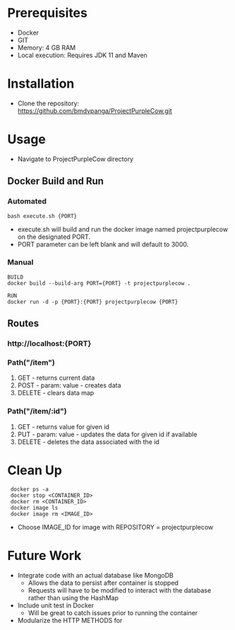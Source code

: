 
# Prerequisites
* Docker
* GIT
* Memory: 4 GB RAM
* Local execution: Requires JDK 11 and Maven

# Installation
* Clone the repository:
  https://github.com/bmdvpanga/ProjectPurpleCow.git

# Usage
* Navigate to ProjectPurpleCow directory

## Docker Build and Run
### Automated
```mermaid
bash execute.sh {PORT}
```
* execute.sh will build and run the docker image named projectpurplecow on the designated PORT.
* PORT parameter can be left blank and will default to 3000.

### Manual
```mermaid
BUILD
docker build --build-arg PORT={PORT} -t projectpurplecow .

RUN
docker run -d -p {PORT}:{PORT} projectpurplecow {PORT}
```

## Routes
### http://localhost:{PORT}
### Path("/item")
1. GET - returns current data 
2. POST - param: value - creates data
3. DELETE - clears data map

### Path("/item/:id")
1. GET - returns value for given id
2. PUT - param: value - updates the data for given id if available
3. DELETE - deletes the data associated with the id

# Clean Up
```mermaid
 docker ps -a
 docker stop <CONTAINER_ID>
 docker rm <CONTAINER_ID>
 docker image ls
 docker image rm <IMAGE_ID>
```

* Choose IMAGE_ID for image with REPOSITORY = projectpurplecow
    
# Future Work
* Integrate code with an actual database like MongoDB
    * Allows the data to persist after container is stopped
    * Requests will have to be modified to interact with the database rather than using the HashMap
* Include unit test in Docker
    * Will be great to catch issues prior to running the container
* Modularize the HTTP METHODS for 